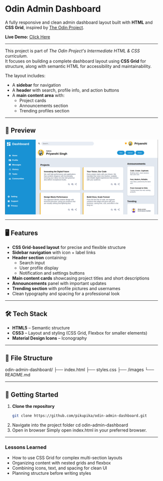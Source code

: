 # Odin Admin Dashboard

A fully responsive and clean admin dashboard layout built with **HTML** and **CSS Grid**, inspired by [The Odin Project](https://www.theodinproject.com/lessons/node-path-intermediate-html-and-css-admin-dashboard).

**Live Demo:** [Click Here](https://pikupika.github.io/odin-admin-dashboard/)

---

This project is part of *The Odin Project's Intermediate HTML & CSS curriculum*.  
It focuses on building a complete dashboard layout using **CSS Grid** for structure, along with semantic HTML for accessibility and maintainability.

The layout includes:
- A **sidebar** for navigation
- A **header** with search, profile info, and action buttons
- A **main content area** with:
  - Project cards
  - Announcements section
  - Trending profiles section

---
## 📸 Preview

![Dashboard Preview](Screenshots/screenshot.png)

---

## 🖥 Features

- **CSS Grid-based layout** for precise and flexible structure
- **Sidebar navigation** with icon + label links
- **Header section** containing:
  - Search input
  - User profile display
  - Notification and settings buttons
- **Main content cards** showcasing project titles and short descriptions
- **Announcements** panel with important updates
- **Trending section** with profile pictures and usernames
- Clean typography and spacing for a professional look

---

## 🛠 Tech Stack

- **HTML5** – Semantic structure
- **CSS3** – Layout and styling (CSS Grid, Flexbox for smaller elements)
- **Material Design Icons** – Iconography

---

## 📂 File Structure
odin-admin-dashboard/
├── index.html
├── styles.css
├── /images
└── README.md

---

## 🚀 Getting Started

1. **Clone the repository**  
   ```bash
   git clone https://github.com/pikupika/odin-admin-dashboard.git
2. Navigate into the project folder
   cd odin-admin-dashboard
3. Open in browser
   Simply open index.html in your preferred browser.

---

### Lessons Learned
- How to use CSS Grid for complex multi-section layouts
- Organizing content with nested grids and flexbox
- Combining icons, text, and spacing for clean UI
- Planning structure before writing styles
